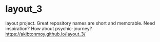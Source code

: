 # layout_3
layout project. Great repository names are short and memorable. Need inspiration? How about psychic-journey?
https://akibtonmoy.github.io/layout_3/

